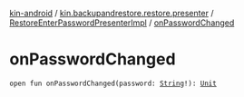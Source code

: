 [kin-android](../../index.md) / [kin.backupandrestore.restore.presenter](../index.md) / [RestoreEnterPasswordPresenterImpl](index.md) / [onPasswordChanged](./on-password-changed.md)

# onPasswordChanged

`open fun onPasswordChanged(password: `[`String`](https://kotlinlang.org/api/latest/jvm/stdlib/kotlin/-string/index.html)`!): `[`Unit`](https://kotlinlang.org/api/latest/jvm/stdlib/kotlin/-unit/index.html)